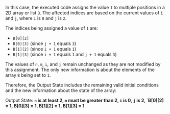In this case, the executed code assigns the value `1` to multiple positions in a 2D array or list `B`. The affected indices are based on the current values of `i` and `j`, where `i` is `0` and `j` is `2`. 

The indices being assigned a value of `1` are:
- `B[0][2]`
- `B[0][3]` (since `j + 1` equals `3`)
- `B[1][2]` (since `i + 1` equals `1`)
- `B[1][3]` (since `i + 1` equals `1` and `j + 1` equals `3`)

The values of `n`, `m`, `i`, and `j` remain unchanged as they are not modified by this assignment. The only new information is about the elements of the array `B` being set to `1`.

Therefore, the Output State includes the remaining valid initial conditions and the new information about the state of the array:

Output State: **`n` is at least 2, `m` must be greater than 2, `i` is 0, `j` is 2, `B[0][2] = 1, B[0][3] = 1, B[1][2] = 1, B[1][3] = 1**